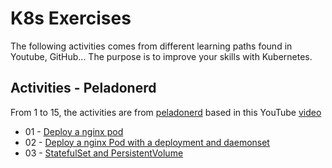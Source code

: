# K8s Exercises

The following activities comes from different learning paths found in Youtube, GitHub... The purpose is to improve your skills with Kubernetes.

## Activities - Peladonerd

From 1 to 15, the activities are from [peladonerd](https://github.com/pablokbs/peladonerd/tree/master/kubernetes/35) based in this YouTube [video](https://www.youtube.com/watch?v=DCoBcpOA7W4)

* 01 - [Deploy a nginx pod](./01/README.md)
* 02 - [Deploy a nginx Pod with a deployment and daemonset](./02/README.md)
* 03 - [StatefulSet and PersistentVolume](./03/README.md)